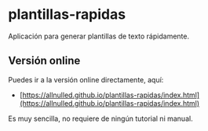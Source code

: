 # plantillas-rapidas

Aplicación para generar plantillas de texto rápidamente.

## Versión online

Puedes ir a la versión online directamente, aquí:

 - [https://allnulled.github.io/plantillas-rapidas/index.html](https://allnulled.github.io/plantillas-rapidas/index.html)

Es muy sencilla, no requiere de ningún tutorial ni manual.